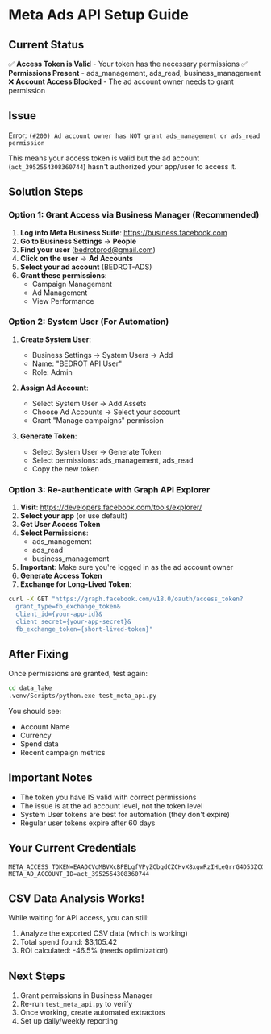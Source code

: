 # Meta Ads API Setup Guide

## Current Status

✅ **Access Token is Valid** - Your token has the necessary permissions
✅ **Permissions Present** - ads_management, ads_read, business_management
❌ **Account Access Blocked** - The ad account owner needs to grant permission

## Issue

Error: `(#200) Ad account owner has NOT grant ads_management or ads_read permission`

This means your access token is valid but the ad account (`act_3952554308360744`) hasn't authorized your app/user to access it.

## Solution Steps

### Option 1: Grant Access via Business Manager (Recommended)

1. **Log into Meta Business Suite**: https://business.facebook.com
2. **Go to Business Settings** → **People**
3. **Find your user** (bedrotprod@gmail.com)
4. **Click on the user** → **Ad Accounts**
5. **Select your ad account** (BEDROT-ADS)
6. **Grant these permissions**:
   - Campaign Management
   - Ad Management
   - View Performance

### Option 2: System User (For Automation)

1. **Create System User**:
   - Business Settings → System Users → Add
   - Name: "BEDROT API User"
   - Role: Admin

2. **Assign Ad Account**:
   - Select System User → Add Assets
   - Choose Ad Accounts → Select your account
   - Grant "Manage campaigns" permission

3. **Generate Token**:
   - Select System User → Generate Token
   - Select permissions: ads_management, ads_read
   - Copy the new token

### Option 3: Re-authenticate with Graph API Explorer

1. **Visit**: https://developers.facebook.com/tools/explorer/
2. **Select your app** (or use default)
3. **Get User Access Token**
4. **Select Permissions**:
   - ads_management
   - ads_read
   - business_management
5. **Important**: Make sure you're logged in as the ad account owner
6. **Generate Access Token**
7. **Exchange for Long-Lived Token**:
```bash
curl -X GET "https://graph.facebook.com/v18.0/oauth/access_token?  
  grant_type=fb_exchange_token&  
  client_id={your-app-id}&  
  client_secret={your-app-secret}&  
  fb_exchange_token={short-lived-token}"
```

## After Fixing

Once permissions are granted, test again:
```bash
cd data_lake
.venv/Scripts/python.exe test_meta_api.py
```

You should see:
- Account Name
- Currency
- Spend data
- Recent campaign metrics

## Important Notes

- The token you have IS valid with correct permissions
- The issue is at the ad account level, not the token level
- System User tokens are best for automation (they don't expire)
- Regular user tokens expire after 60 days

## Your Current Credentials

```
META_ACCESS_TOKEN=EAAOCVoMBVXcBPELgfVPyZCbqdCZCHvX8xgwRzIHLeQrrG4D53ZCQde0uM4VY440r6XsyqP9wGAwZA4dOK7zMQzfAmcxppoZB2rUjfRWZAdYaEw1lZC7qpxGBnX5hCeaJlR6V1QahawRadimlRDopiCpVDySZBBt9b0TlbrYsL9ZAfnaHg4rhQMlsOQbGO5Xc56gZDZD
META_AD_ACCOUNT_ID=act_3952554308360744
```

## CSV Data Analysis Works!

While waiting for API access, you can still:
1. Analyze the exported CSV data (which is working)
2. Total spend found: $3,105.42
3. ROI calculated: -46.5% (needs optimization)

## Next Steps

1. Grant permissions in Business Manager
2. Re-run `test_meta_api.py` to verify
3. Once working, create automated extractors
4. Set up daily/weekly reporting